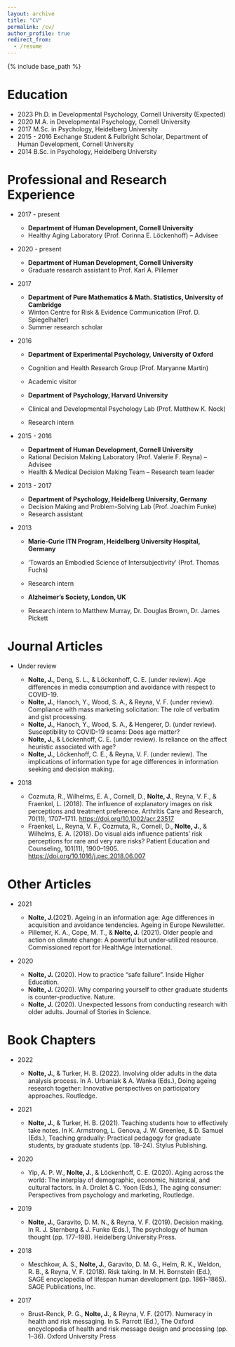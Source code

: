 ```yaml
---
layout: archive
title: "CV"
permalink: /cv/
author_profile: true
redirect_from:
  - /resume
---
```


{% include base_path %}

Education
======
* 2023 Ph.D. in Developmental Psychology, Cornell University (Expected)
* 2020 M.A. in Developmental Psychology, Cornell University
* 2017 M.Sc. in Psychology, Heidelberg University
* 2015 - 2016 Exchange Student & Fulbright Scholar, Department of Human Development, Cornell University 
* 2014 B.Sc. in Psychology, Heidelberg University

Professional and Research Experience
======
* 2017 - present
  * **Department of Human Development, Cornell University**
  * Healthy Aging Laboratory (Prof. Corinna E. Löckenhoff) – Advisee 

* 2020 - present
  * **Department of Human Development, Cornell University**
  * Graduate research assistant to Prof. Karl A. Pillemer

* 2017 
  * **Department of Pure Mathematics & Math. Statistics, University of Cambridge**
  * Winton Centre for Risk & Evidence Communication (Prof. D. Spiegelhalter)
  * Summer research scholar
  
* 2016
  * **Department of Experimental Psychology, University of Oxford** 
  * Cognition and Health Research Group (Prof. Maryanne Martin)
  * Academic visitor 

  * **Department of Psychology, Harvard University**
  * Clinical and Developmental Psychology Lab (Prof. Matthew K. Nock)
  * Research intern

* 2015 - 2016 
  * **Department of Human Development, Cornell University**
  * Rational Decision Making Laboratory (Prof. Valerie F. Reyna) – Advisee
  * Health & Medical Decision Making Team – Research team leader

* 2013 - 2017
  * **Department of Psychology, Heidelberg University, Germany** 
  * Decision Making and Problem-Solving Lab (Prof. Joachim Funke)
  * Research assistant

* 2013
  * **Marie-Curie ITN Program, Heidelberg University Hospital, Germany**
  * ‘Towards an Embodied Science of Intersubjectivity’ (Prof. Thomas Fuchs)
  * Research intern

  * **Alzheimer’s Society, London, UK**
  * Research intern to Matthew Murray, Dr. Douglas Brown, Dr. James Pickett
 
Journal Articles
======
* Under review
  * **Nolte, J.**, Deng, S. L., & Löckenhoff, C. E. (under review). Age differences in media consumption and avoidance with respect to COVID-19.
  * **Nolte, J.**, Hanoch, Y., Wood, S. A., & Reyna, V. F. (under review). Compliance with mass marketing solicitation: The role of verbatim and gist processing.
  * **Nolte, J.**, Hanoch, Y., Wood, S. A., & Hengerer, D. (under review). Susceptibility to COVID-19 scams: Does age matter?
  * **Nolte, J.**, & Löckenhoff, C. E. (under review). Is reliance on the affect heuristic associated with age?
  * **Nolte, J.**, Löckenhoff, C. E., & Reyna, V. F. (under review). The implications of information type for age differences in information seeking and decision making.

* 2018
  * Cozmuta, R., Wilhelms, E. A., Cornell, D., **Nolte, J.**, Reyna, V. F., & Fraenkel, L. (2018). The influence of explanatory images on risk perceptions and treatment preference. Arthritis Care and Research, 70(11), 1707–1711. https://doi.org/10.1002/acr.23517
  * Fraenkel, L., Reyna, V. F., Cozmuta, R., Cornell, D., **Nolte, J.**, & Wilhelms, E. A. (2018). Do visual aids influence patients’ risk perceptions for rare and very rare risks? Patient Education and Counseling, 101(11), 1900–1905. https://doi.org/10.1016/j.pec.2018.06.007

**Other Articles**
=====
* 2021
  * **Nolte, J.**(2021). Ageing in an information age: Age differences in acquisition and avoidance tendencies. Ageing in Europe Newsletter.
  * Pillemer, K. A., Cope, M. T., & **Nolte, J.** (2021). Older people and action on climate change: A powerful but under-utilized resource. Commissioned report for HealthAge International.

* 2020
  * **Nolte, J.** (2020). How to practice “safe failure”. Inside Higher Education. 
  * **Nolte, J.** (2020). Why comparing yourself to other graduate students is counter-productive. Nature. 
  * **Nolte, J.** (2020). Unexpected lessons from conducting research with older adults. Journal of Stories in Science. 

**Book Chapters**
=====
* 2022
  * **Nolte, J.**, & Turker, H. B. (2022). Involving older adults in the data analysis process. In A. Urbaniak & A. Wanka (Eds.), Doing ageing research together: Innovative perspectives on participatory approaches. Routledge.

* 2021
  * **Nolte, J.**, & Turker, H. B. (2021). Teaching students how to effectively take notes. In K. Armstrong, L. Genova, J. W. Greenlee, & D. Samuel (Eds.), Teaching gradually: Practical pedagogy for graduate students, by graduate students (pp. 18–24). Stylus Publishing.

* 2020
  * Yip, A. P. W., **Nolte, J.**, & Löckenhoff, C. E. (2020). Aging across the world: The interplay of demographic, economic, historical, and cultural factors. In A. Drolet & C. Yoon (Eds.), The aging consumer: Perspectives from psychology and marketing, Routledge.

* 2019
  * **Nolte, J.**, Garavito, D. M. N., & Reyna, V. F. (2019). Decision making. In R. J. Sternberg & J. Funke (Eds.), The psychology of human thought (pp. 177–198). Heidelberg University Press.

* 2018
  * Meschkow, A. S., **Nolte, J.**, Garavito, D. M. G., Helm, R. K., Weldon, R. B., & Reyna, V. F. (2018). Risk taking. In M. H. Bornstein (Ed.), SAGE encyclopedia of lifespan human development (pp. 1861–1865). SAGE Publications, Inc. 

* 2017
  * Brust-Renck, P. G., **Nolte, J.**, & Reyna, V. F. (2017). Numeracy in health and risk messaging. In S. Parrott (Ed.), The Oxford encyclopedia of health and risk message design and processing (pp. 1–36). Oxford University Press
 
 
 
  
  
  

